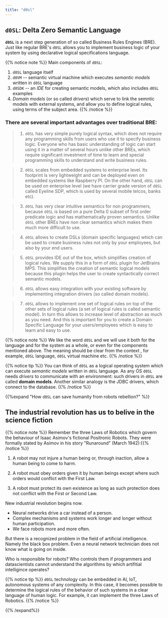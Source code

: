 ```yaml
---
title: "d0sl"
---
```


## `d0SL`: Delta Zero Semantic Language

**`d0SL`** is a next step generation of so called Business Rules Engines (BRE). Just like regular BRE's `d0SL` allows you to implement business logic of your system by using declarative logical specifications language. 

{{% notice note %}}
Main components of `d0SL`:

1. `d0SL` language itself
2. `d0VM` -- semantic virtual machine which executes _semantic models_ written in `d0SL` language
3. `d0SDK`  -- an _IDE_ for creating semantic models, which also includes `d0SL` examples
4. _Domain models_ (or so called _drivers_) which serve to link the semntic models with external systems, and allow you to define logical rules, using terms of the subject area.
{{% /notice %}}



### There are several important advantages over traditional BRE:

> 1. `d0SL` has very simple purely logical syntax, which does not require any programming skills from users who use it to specify business logic. Everyone who has basic understanding of logic can start using it in a matter of several hours unlike other BREs, which require significant investment of time to learn and special programming skills to understand and write business rules.

> 2. `d0SL` scales from embedded systems to enterprise level. Its footprint is very lightweight and can be deployed even on embedded systems like Raspberry PI. On the other hand, `d0SL` can be used on enterprise level (we have carrier grade version of `d0SL` called Eyeline SDP, which is used by several mobile telcos, banks etc).

> 3. `d0SL` has very clear intuitive semantics for non programmers, because `d0SL` is based on a pure Delta 0 subset of first order predicate logic and has mathematically proven semantics. Unlike `d0SL` other BREs have non clear semantics which makes them much more difficult to use.

> 4. `d0SL` allows to create DSLs (domain specific languages) which can be used to create business rules not only by your employees, but also by your end users.  

> 5. `d0SL` provides IDE out of the box, which simplifies creation of logical rules. We supply this in a form of `d0SL` plugin for JetBrains MPS. This simplifies the creation of semantic logical models because this plugin helps the user to create syntactically correct semantic models.

> 6. `d0SL` allows easy integration with your existing software by implementing integration drivers (so called domain models).

> 7. `d0SL` allows to implement one set of logical rules on top of the other sets of logical rules (a set of logical rules is called semantic model). In turn this allows to increase level of abstraction as much as you need. And this is important for you to create a Domain Specific Language for your users/employees which is easy to learn and easy to use.



{{% notice note %}}
We like the word `d0SL` and we will use it both for the language and for the system as a whole, or even for the components mentioned above. The meaning should be clear from the context , for example, `d0SL` language, `d0SL` virtual machine etc.
{{% /notice %}}

{{% notice tip %}}
You can think of `d0SL` as a logical operating system which can execute _semantic models_ written in `d0SL` language. As any OS `d0SL` needs _drivers_ to communicate with an environment: such drivers in `d0SL` are called **domain models**. Another similar analogy is the JDBC drivers, which connect to the database.
{{% /notice %}}

{{%expand "How `d0SL` can save humanity from robots rebellion?" %}}
## The industrial revolution has us to belive in the science fiction

{{% notice note %}}
Remember the three Laws of Robotics which govern the behaviour of Isaac Asimov's fictional Positronic Robots. They were formally stated by Asimov in his story "Runaround" (March 1942):{{% /notice %}}

1. A robot may not injure a human being or, through inaction, allow a human being to come to harm.

2. A robot must obey orders given it by human beings except where such orders would conflict with the First Law.

3. A robot must protect its own existence as long as such protection does not conflict with the First or Second Law.

New industrial revolution begins now. 

- Neural networks drive a car instead of a person. 
- Complex mechanisms and systems work longer and longer without human participation.
- We face robots more and more often.

But there is a recognized problem in the field of artificial intelligence. Namely the black box problem. Even a neural network technician does not know what is going on inside.

Who is responsible for robots? Who controls them if programmers and datasсientists cannot understand the algorithms by which artifitial intelligince operates?

{{% notice tip %}}
`d0SL` technology can be embedded in AI, IoT, autonomous systems of any complexity. In this case, it becomes possible to determine the logical rules of the behavior of such systems in a clear language of human logic. For example, it can implement the three Laws of Robotics.
{{% /notice %}}

{{% /expand%}}